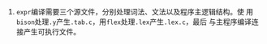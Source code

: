 1. `expr`编译需要三个源文件，分别处理词法、文法以及程序主逻辑结构。使
   用`bison`处理`.y`产生`.tab.c`，用`flex`处理`.lex`产生`.lex.c`，最后
   与主程序编译连接产生可执行文件。
